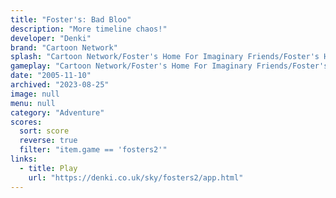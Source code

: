 ```yaml
---
title: "Foster's: Bad Bloo"
description: "More timeline chaos!"
developer: "Denki"
brand: "Cartoon Network"
splash: "Cartoon Network/Foster's Home For Imaginary Friends/Foster's Home For Imaginary Friends Episode 2/Splash.bmp"
gameplay: "Cartoon Network/Foster's Home For Imaginary Friends/Foster's Home For Imaginary Friends Episode 2/Play003Garden.jpg"
date: "2005-11-10"
archived: "2023-08-25"
image: null
menu: null
category: "Adventure"
scores:
  sort: score
  reverse: true
  filter: "item.game == 'fosters2'"
links:
  - title: Play
    url: "https://denki.co.uk/sky/fosters2/app.html"
---
```


